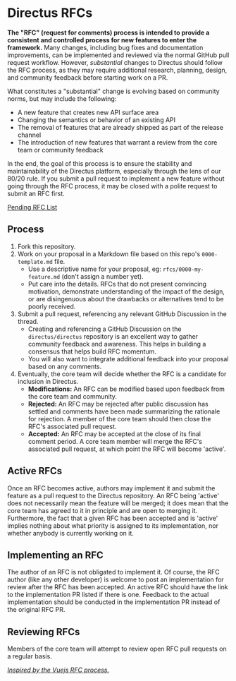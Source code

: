 # Directus RFCs

**The "RFC" (request for comments) process is intended to provide a consistent and controlled process for new features to enter the framework.** Many changes, including bug fixes and documentation improvements, can be implemented and reviewed via the normal GitHub pull request workflow. However, _substantial_ changes to Directus should follow the RFC process, as they may require additional research, planning, design, and community feedback before starting work on a PR.

What constitutes a "substantial" change is evolving based on community norms, but may include the following:

- A new feature that creates new API surface area
- Changing the semantics or behavior of an existing API
- The removal of features that are already shipped as part of the release channel
- The introduction of new features that warrant a review from the core team or community feedback

In the end, the goal of this process is to ensure the stability and maintainability of the Directus platform, especially through the lens of our 80/20 rule. If you submit a pull request to implement a new feature without going through the RFC process, it may be closed with a polite request to submit an RFC first.

[Pending RFC List](https://github.com/directus/rfcs/pulls)

## Process

1. Fork this repository.
2. Work on your proposal in a Markdown file based on this repo's `0000-template.md` file.
   - Use a descriptive name for your proposal, eg: `rfcs/0000-my-feature.md` (don't assign a number yet).
   - Put care into the details. RFCs that do not present convincing motivation, demonstrate understanding of the impact of the design, or are disingenuous about the drawbacks or alternatives tend to be poorly received.
3. Submit a pull request, referencing any relevant GitHub Discussion in the thread.
   - Creating and referencing a GitHub Discussion on the `directus/directus` repository is an excellent way to gather community feedback and awareness. This helps in building a consensus that helps build RFC momentum.
   - You will also want to integrate additional feedback into your proposal based on any comments.
4. Eventually, the core team will decide whether the RFC is a candidate for inclusion in Directus.
   - **Modifications:** An RFC can be modified based upon feedback from the core team and community.
   - **Rejected:** An RFC may be rejected after public discussion has settled and comments have been made summarizing the rationale for rejection. A member of the core team should then close the RFC's associated pull request.
   - **Accepted:** An RFC may be accepted at the close of its final comment period. A core team member will merge the RFC's associated pull request, at which point the RFC will become 'active'.

## Active RFCs

Once an RFC becomes active, authors may implement it and submit the feature as a pull request to the Directus repository. An RFC being 'active' does not necessarily mean the feature will be merged; it does mean that the core team has agreed to it in principle and are open to merging it. Furthermore, the fact that a given RFC has been accepted and is 'active' implies nothing about what priority is assigned to its implementation, nor whether anybody is currently working on it.

## Implementing an RFC

The author of an RFC is not obligated to implement it. Of course, the RFC author (like any other developer) is welcome to post an implementation for review after the RFC has been accepted. An active RFC should have the link to the implementation PR listed if there is one. Feedback to the actual implementation should be conducted in the implementation PR instead of the original RFC PR.

## Reviewing RFCs

Members of the core team will attempt to review open RFC pull requests on a regular basis.

_[Inspired by the Vuejs RFC process.](https://github.com/vuejs/rfcs)_
